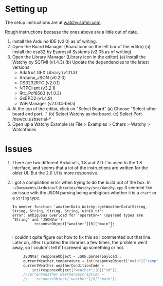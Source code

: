 # Setting up

The setup instructions are at [watchy.sqfmi.com](https://watchy.sqfmi.com/docs/getting-started). 

Rough instructions because the ones above are a little out of date.

1. Install the Arduino IDE (v2.0) as of writing.
2. Open the Board Manager (Board icon on the left bar of the editor)
  (a) Install the esp32 by Espressif Systems (v2.05 as of writing)
3. Open the Library Manager (Library icon in the editor) 
  (a) Install the Watchy by SQFMI (v1.4.3)
  (b) Update the dependencies to the latest versions
      - Adafruit GFX Library (v1.11.3) 
      - Arduino_JSON (v0.2.0)
      - DS3232RTC (v2.0.1)
      - NTPClient (v3.2.1)
      - Rtc_Pcf8563 (v1.0.3)
      - GxEPD2 (v1.4.9)
      - WiFiManager (v2.0.14-beta)
4. At the top of the editor, click on "Select Board"
  (a) Choose "Select other board and port..."
  (b) Select Watchy as the board.
  (c) Select Port /dev/cu.usbserial-* 
5. Open up a Watchy Example
  (a) File > Examples > Others > Watchy > Watchfaces
  
# Issues

1. There are two different Arduino's, 1.8 and 2.0. I'm used to the 1.8 interface, and seems that a lot of the 
   instructions are written for the older UI. But the 2.0 UI is more responsive.
2. I got a compilation error when trying to do the build out of the box. In `~/Documents/Arduino/libraries/Watchy/src/Watchy.cpp`
   It seemed like an issue with the JSON parsing being ambigious whether it is a `char*` or a `String` type. 
   ```
   In member function 'weatherData Watchy::getWeatherData(String, String, String, String, String, uint8_t)':
   error: ambiguous overload for 'operator=' (operand types are 'String' and 'JSONVar')
             responseObject["weather"][0]["main"];
                                                ^
   ```
   I couldn't quite figure out how to fix this so I commented out that line. Later on, after I updated the libraries
   a few times, the problem went away, so I couldn't tell if I screwed up something or not.
   
   ```c++
        JSONVar responseObject = JSON.parse(payload);
        currentWeather.temperature = int(responseObject["main"]["temp"]);
        currentWeather.weatherConditionCode =
            int(responseObject["weather"][0]["id"]);
        //currentWeather.weatherDescription =
        //    responseObject["weather"][0]["main"];
   ```
      
